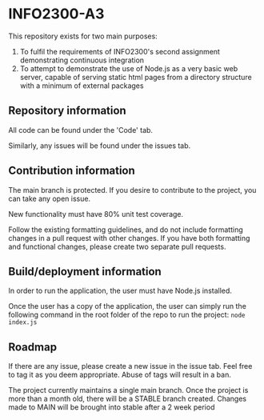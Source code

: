# INFO2300-A3

This repository exists for two main purposes:
1. To fulfil the requirements of INFO2300's second assignment demonstrating continuous integration
2. To attempt to demonstrate the use of Node.js as a very basic web server, capable of serving static html pages from a directory structure with a minimum of external packages

## Repository information

All code can be found under the 'Code' tab. 

Similarly, any issues will be found under the issues tab. 

## Contribution information

The main branch is protected. If you desire to contribute to the project, you can take any open issue.

New functionality must have 80% unit test coverage. 

Follow the existing formatting guidelines, and do not include formatting changes in a pull request with other changes. If you have both formatting and functional changes, please create two separate pull requests. 

## Build/deployment information
In order to run the application, the user must have Node.js installed. 

Once the user has a copy of the application, the user can simply run the following command in the root folder of the repo to run the project:
`node index.js`

## Roadmap
If there are any issue, please create a new issue in the issue tab. Feel free to tag it as you deem appropriate. Abuse of tags will result in a ban.

The project currently maintains a single main branch. Once the project is more than a month old, there will be a STABLE branch created. Changes made to MAIN will be brought into stable after a 2 week period
